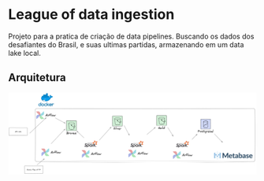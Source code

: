 # League of data ingestion

Projeto para a pratica de criação de data pipelines. Buscando os dados dos desafiantes do Brasil, e suas ultimas partidas, armazenando em um data lake local.

## Arquitetura
![image info](./images/arquitetura.png)
